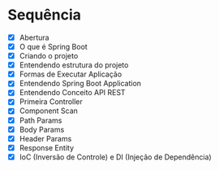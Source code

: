 # Sequência

- [x] Abertura
- [x] O que é Spring Boot
- [x] Criando o projeto
- [x] Entendendo estrutura do projeto
- [x] Formas de Executar Aplicação
- [x] Entendendo Spring Boot Application
- [x] Entendendo Conceito API REST
- [x] Primeira Controller
- [x] Component Scan
- [x] Path Params
- [x] Body Params
- [x] Header Params
- [x] Response Entity
- [x] IoC (Inversão de Controle) e DI (Injeção de Dependência)
